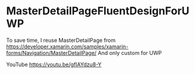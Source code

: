 # MasterDetailPageFluentDesignForUWP
To save time, I reuse MasterDetailPage from https://developer.xamarin.com/samples/xamarin-forms/Navigation/MasterDetailPage/
And only custom for UWP

YouTube https://youtu.be/gfIAYdzu8-Y
